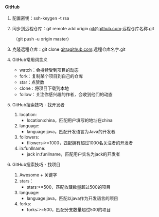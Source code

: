 #### 			GitHub

1. 配置密钥：ssh-keygen -t rsa

2. 同步到远程仓库：git remote add origin git@github.com:远程仓库名称.git

   ​							   （git push -u origin master）

3. 克隆远程仓库：git clone git@github.com:远程仓库名字.git

4. GitHub常用词含义

   - watch：会持续受到项目的动态
   - fork：复制某个项目到自己的仓库
   - star：点赞数
   - clone：将项目下载到本地
   - follow：关注你感兴趣的作者，会收到他们的动态

5. GitHub搜索技巧 - 找开发者

   1. location:
      - location:china，匹配用户填写的地址在china
   2. language:
      - language:java，匹配开发语言为Java的开发者
   3. followers:
      - fllowers:>=1000，匹配拥有超过1000名关注者的开发者
   4. in:funllname:
      - jack in:funllname，匹配用户实名为jack的开发者

6. GitHub搜索技巧 - 找项目

   1. Awesome + 关键字
   2. stars：
      - stars:>=500，匹配收藏数量超过500的项目
   3. language:
      - language:java，匹配以java作为开发语言的项目
   4. forks:
      - forks:>=500，匹配分支数量超过500的项目